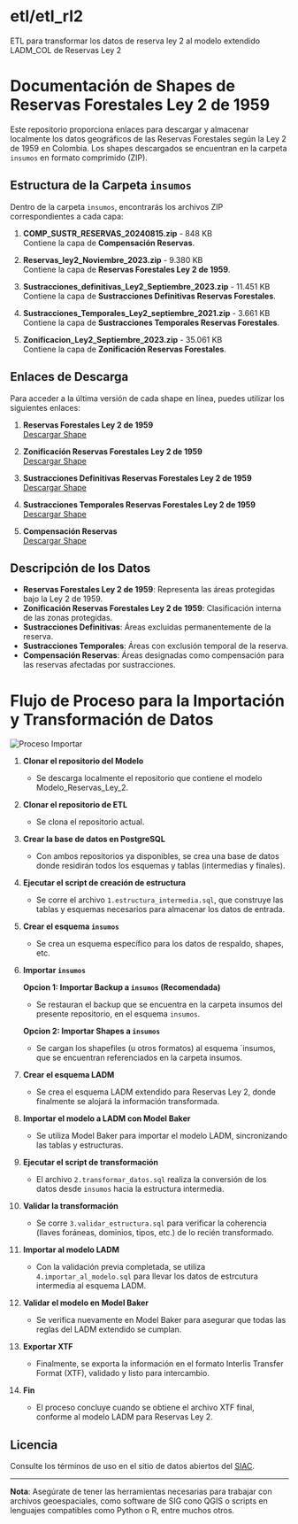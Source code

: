 # etl/etl_rl2
ETL para transformar los datos de reserva ley 2 al modelo extendido LADM_COL de Reservas Ley 2

# Documentación de Shapes de Reservas Forestales Ley 2 de 1959

Este repositorio proporciona enlaces para descargar y almacenar localmente los datos geográficos de las Reservas Forestales según la Ley 2 de 1959 en Colombia. Los shapes descargados se encuentran en la carpeta `insumos` en formato comprimido (ZIP).

## Estructura de la Carpeta `insumos`

Dentro de la carpeta `insumos`, encontrarás los archivos ZIP correspondientes a cada capa:

1. **COMP_SUSTR_RESERVAS_20240815.zip** - 848 KB  
   Contiene la capa de **Compensación Reservas**.

2. **Reservas_ley2_Noviembre_2023.zip** - 9.380 KB  
   Contiene la capa de **Reservas Forestales Ley 2 de 1959**.

3. **Sustracciones_definitivas_Ley2_Septiembre_2023.zip** - 11.451 KB  
   Contiene la capa de **Sustracciones Definitivas Reservas Forestales**.

4. **Sustracciones_Temporales_Ley2_septiembre_2021.zip** - 3.661 KB  
   Contiene la capa de **Sustracciones Temporales Reservas Forestales**.

5. **Zonificacion_Ley2_Septiembre_2023.zip** - 35.061 KB  
   Contiene la capa de **Zonificación Reservas Forestales**.

## Enlaces de Descarga

Para acceder a la última versión de cada shape en línea, puedes utilizar los siguientes enlaces:

1. **Reservas Forestales Ley 2 de 1959**  
   [Descargar Shape](https://siac-datosabiertos-mads.hub.arcgis.com/datasets/MADS::reservas-de-ley2-noviembre-2023-escala-1100-000/about)

2. **Zonificación Reservas Forestales Ley 2 de 1959**  
   [Descargar Shape](https://siac-datosabiertos-mads.hub.arcgis.com/datasets/MADS::zonificaci%C3%B3n-reservas-de-ley2-septiembre-de-2023/about)

3. **Sustracciones Definitivas Reservas Forestales Ley 2 de 1959**  
   [Descargar Shape](https://siac-datosabiertos-mads.hub.arcgis.com/datasets/sustracciones-definitivas-reservas-de-ley2-septiembre-de-2023/about)

4. **Sustracciones Temporales Reservas Forestales Ley 2 de 1959**  
   [Descargar Shape](https://siac-datosabiertos-mads.hub.arcgis.com/datasets/MADS::sustraccion-temporal-ley2-septiembre-2021/about)

5. **Compensación Reservas**  
   [Descargar Shape](https://siac-datosabiertos-mads.hub.arcgis.com/datasets/75a38dc85b664c3ead307b65b21e8900/about)

## Descripción de los Datos

- **Reservas Forestales Ley 2 de 1959**: Representa las áreas protegidas bajo la Ley 2 de 1959.
- **Zonificación Reservas Forestales Ley 2 de 1959**: Clasificación interna de las zonas protegidas.
- **Sustracciones Definitivas**: Áreas excluidas permanentemente de la reserva.
- **Sustracciones Temporales**: Áreas con exclusión temporal de la reserva.
- **Compensación Reservas**: Áreas designadas como compensación para las reservas afectadas por sustracciones.


# Flujo de Proceso para la Importación y Transformación de Datos

![Proceso Importar](https://github.com/user-attachments/assets/b9438400-cef1-4e54-a2b6-8025527dea6b)

1. **Clonar el repositorio del Modelo**  
   - Se descarga localmente el repositorio que contiene el modelo Modelo_Reservas_Ley_2.

2. **Clonar el repositorio de ETL**  
   - Se clona el repositorio actual.

3. **Crear la base de datos en PostgreSQL**  
   - Con ambos repositorios ya disponibles, se crea una base de datos donde residirán todos los esquemas y tablas (intermedias y finales).

4. **Ejecutar el script de creación de estructura**  
   - Se corre el archivo `1.estructura_intermedia.sql`, que construye las tablas y esquemas necesarios para almacenar los datos de entrada.

6. **Crear el esquema `insumos`**  
   - Se crea un esquema específico para los datos de respaldo, shapes, etc.

7. **Importar `insumos`**  

   **Opcion 1: Importar Backup a `insumos` (Recomendada)**  
   - Se restauran el backup que se encuentra en la carpeta insumos del presente repositorio, en el esquema `insumos`.

   **Opcion 2: Importar Shapes a `insumos`**  
   - Se cargan los shapefiles (u otros formatos) al esquema `insumos, que se encuentran referenciados en la carpeta insumos.

8. **Crear el esquema LADM**  
   - Se crea el esquema LADM extendido para Reservas Ley 2, donde finalmente se alojará la información transformada.

9. **Importar el modelo a LADM con Model Baker**  
    - Se utiliza Model Baker para importar el modelo LADM, sincronizando las tablas y estructuras.

10. **Ejecutar el script de transformación**  
    - El archivo `2.transformar_datos.sql` realiza la conversión de los datos desde `insumos` hacia la estructura intermedia.

11. **Validar la transformación**  
    - Se corre `3.validar_estructura.sql` para verificar la coherencia (llaves foráneas, dominios, tipos, etc.) de lo recién transformado.

12. **Importar al modelo LADM**  
    - Con la validación previa completada, se utiliza `4.importar_al_modelo.sql` para llevar los datos de estrcutura intermedia al esquema LADM.

13. **Validar el modelo en Model Baker**  
    - Se verifica nuevamente en Model Baker para asegurar que todas las reglas del LADM extendido se cumplan.

14. **Exportar XTF**  
    - Finalmente, se exporta la información en el formato Interlis Transfer Format (XTF), validado y listo para intercambio.

15. **Fin**  
    - El proceso concluye cuando se obtiene el archivo XTF final, conforme al modelo LADM para Reservas Ley 2.



## Licencia

Consulte los términos de uso en el sitio de datos abiertos del [SIAC](https://siac-datosabiertos-mads.hub.arcgis.com/).

---

**Nota**: Asegúrate de tener las herramientas necesarias para trabajar con archivos geoespaciales, como software de SIG cono QGIS o scripts en lenguajes compatibles como Python o R, entre muchos otros.


